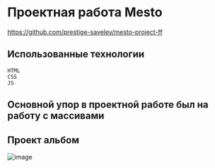 # Проектная работа Mesto
https://github.com/prestige-savelev/mesto-project-ff

## Использованные технологии
```
HTML
CSS
JS
```

## Основной упор в проектной работе был на работу с массивами

## Проект альбом
![image](![image](https://github.com/prestige-savelev/mesto-project-ff/assets/161215689/901be267-d615-455a-9782-8222a2534c3c)
)



